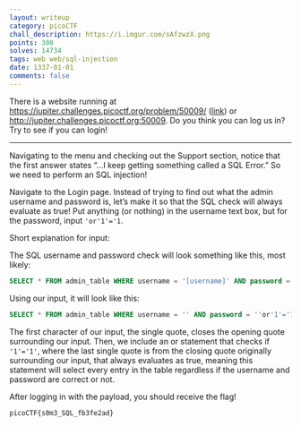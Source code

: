 ```yaml
---
layout: writeup
category: picoCTF
chall_description: https://i.imgur.com/sAfzwzX.png
points: 300
solves: 14734
tags: web web/sql-injection
date: 1337-01-01
comments: false
---
```


There is a website running at https://jupiter.challenges.picoctf.org/problem/50009/ ([link](https://jupiter.challenges.picoctf.org/problem/50009/)) or http://jupiter.challenges.picoctf.org:50009. Do you think you can log us in? Try to see if you can login!  

---

Navigating to the menu and checking out the Support section, notice that the first answer states “...I keep getting something called a SQL Error.” So we need to perform an SQL injection!  

Navigate to the Login page. Instead of trying to find out what the admin username and password is, let’s make it so that the SQL check will always evaluate as true! Put anything (or nothing) in the username text box, but for the password, input `'or'1'='1`.  

Short explanation for input:  

The SQL username and password check will look something like this, most likely:  
```sql
SELECT * FROM admin_table WHERE username = '[username]' AND password = '[password]'
```
Using our input, it will look like this:  
```sql
SELECT * FROM admin_table WHERE username = '' AND password = ''or'1'='1'
```
The first character of our input, the single quote, closes the opening quote surrounding our input. Then, we include an or statement that checks if `'1'='1'`, where the last single quote is from the closing quote originally surrounding our input, that always evaluates as true, meaning this statement will select every entry in the table regardless if the username and password are correct or not.  

After logging in with the payload, you should receive the flag!  

    picoCTF{s0m3_SQL_fb3fe2ad}